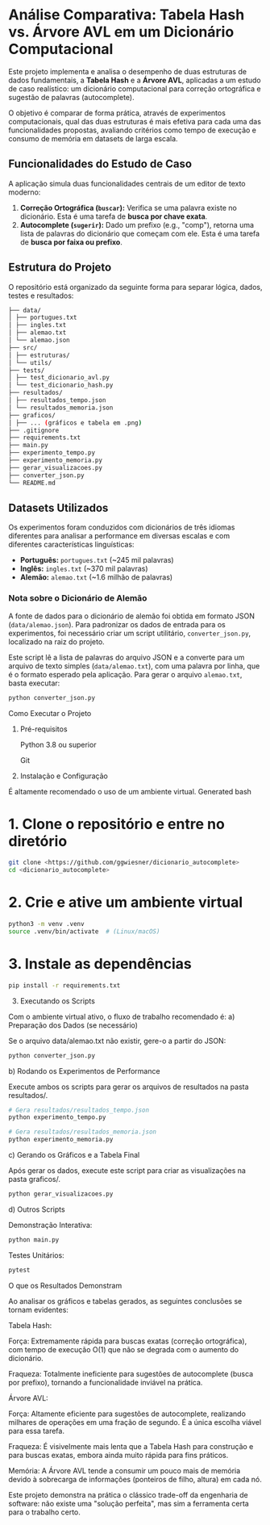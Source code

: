 # Análise Comparativa: Tabela Hash vs. Árvore AVL em um Dicionário Computacional

Este projeto implementa e analisa o desempenho de duas estruturas de dados fundamentais, a **Tabela Hash** e a **Árvore AVL**, aplicadas a um estudo de caso realístico: um dicionário computacional para correção ortográfica e sugestão de palavras (autocomplete).

O objetivo é comparar de forma prática, através de experimentos computacionais, qual das duas estruturas é mais efetiva para cada uma das funcionalidades propostas, avaliando critérios como tempo de execução e consumo de memória em datasets de larga escala.

## Funcionalidades do Estudo de Caso

A aplicação simula duas funcionalidades centrais de um editor de texto moderno:

1.  **Correção Ortográfica (`buscar`):** Verifica se uma palavra existe no dicionário. Esta é uma tarefa de **busca por chave exata**.
2.  **Autocomplete (`sugerir`):** Dado um prefixo (e.g., "comp"), retorna uma lista de palavras do dicionário que começam com ele. Esta é uma tarefa de **busca por faixa ou prefixo**.

## Estrutura do Projeto

O repositório está organizado da seguinte forma para separar lógica, dados, testes e resultados:

```bash
├── data/
│ ├── portugues.txt
│ ├── ingles.txt
│ ├── alemao.txt
│ └── alemao.json
├── src/
│ ├── estruturas/
│ └── utils/
├── tests/
│ ├── test_dicionario_avl.py
│ └── test_dicionario_hash.py
├── resultados/
│ ├── resultados_tempo.json
│ └── resultados_memoria.json
├── graficos/
│ ├── ... (gráficos e tabela em .png)
├── .gitignore
├── requirements.txt
├── main.py
├── experimento_tempo.py
├── experimento_memoria.py
├── gerar_visualizacoes.py
├── converter_json.py
└── README.md
```
      
## Datasets Utilizados

Os experimentos foram conduzidos com dicionários de três idiomas diferentes para analisar a performance em diversas escalas e com diferentes características linguísticas:
- **Português:** `portugues.txt` (~245 mil palavras)
- **Inglês:** `ingles.txt` (~370 mil palavras)
- **Alemão:** `alemao.txt` (~1.6 milhão de palavras)

### Nota sobre o Dicionário de Alemão
A fonte de dados para o dicionário de alemão foi obtida em formato JSON (`data/alemao.json`). Para padronizar os dados de entrada para os experimentos, foi necessário criar um script utilitário, `converter_json.py`, localizado na raiz do projeto.

Este script lê a lista de palavras do arquivo JSON e a converte para um arquivo de texto simples (`data/alemao.txt`), com uma palavra por linha, que é o formato esperado pela aplicação. Para gerar o arquivo `alemao.txt`, basta executar:
```bash
python converter_json.py
```
    
Como Executar o Projeto
1. Pré-requisitos

    Python 3.8 ou superior

    Git

2. Instalação e Configuração

É altamente recomendado o uso de um ambiente virtual.
Generated bash

      
# 1. Clone o repositório e entre no diretório
```bash
git clone <https://github.com/ggwiesner/dicionario_autocomplete>
cd <dicionario_autocomplete>
```

# 2. Crie e ative um ambiente virtual
```bash
python3 -m venv .venv
source .venv/bin/activate  # (Linux/macOS)
```

# 3. Instale as dependências
```bash
pip install -r requirements.txt
```
    
3. Executando os Scripts

Com o ambiente virtual ativo, o fluxo de trabalho recomendado é:
a) Preparação dos Dados (se necessário)

Se o arquivo data/alemao.txt não existir, gere-o a partir do JSON:    
```bash
python converter_json.py
```
    
b) Rodando os Experimentos de Performance

Execute ambos os scripts para gerar os arquivos de resultados na pasta resultados/.
```bash      
# Gera resultados/resultados_tempo.json
python experimento_tempo.py

# Gera resultados/resultados_memoria.json
python experimento_memoria.py
```
    
c) Gerando os Gráficos e a Tabela Final

Após gerar os dados, execute este script para criar as visualizações na pasta graficos/.
```bash     
python gerar_visualizacoes.py
```
    
d) Outros Scripts

Demonstração Interativa: 
```bash
python main.py
```

Testes Unitários: 
```bash
pytest
```
O que os Resultados Demonstram

Ao analisar os gráficos e tabelas gerados, as seguintes conclusões se tornam evidentes:

Tabela Hash:

Força: Extremamente rápida para buscas exatas (correção ortográfica), com tempo de execução O(1) que não se degrada com o aumento do dicionário.

Fraqueza: Totalmente ineficiente para sugestões de autocomplete (busca por prefixo), tornando a funcionalidade inviável na prática.

Árvore AVL:

Força: Altamente eficiente para sugestões de autocomplete, realizando milhares de operações em uma fração de segundo. É a única escolha viável para essa tarefa.

Fraqueza: É visivelmente mais lenta que a Tabela Hash para construção e para buscas exatas, embora ainda muito rápida para fins práticos.

Memória: A Árvore AVL tende a consumir um pouco mais de memória devido à sobrecarga de informações (ponteiros de filho, altura) em cada nó.

Este projeto demonstra na prática o clássico trade-off da engenharia de software: não existe uma "solução perfeita", mas sim a ferramenta certa para o trabalho certo.